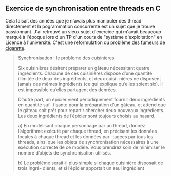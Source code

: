 ## Exercice de synchronisation entre threads en C

Cela faisait des années que je n'avais plus manipuler des thread directement et la pogrammation concurrente est un sujet que je trouve passionnant. J'ai retrouvé un vieux sujet d'exercice qui m'avait beaucoup marqué à l'époque lors d'un TP d'un cours de "système d'exploitation" en Licence à l'université. C'est une reformulation du problème [des fumeurs de cigarette](http://en.wikipedia.org/wiki/Cigarette_smokers_problem).

> Synchronisation : le problème des cuisinières
>
> Six cuisinières désirent préparer un gâteau nécessitant quatre ingrédients. Chacune de ces cuisinières dispose d’une quantité illimitée de deux des ingrédients, et deux cuisi- nières ne disposent jamais des mêmes ingrédients (ce qui explique qu’elles soient six). Il est impossible qu’elles partagent des denrées.
>
>D’autre part, un épicier vient périodiquement fournir deux ingrédients en quantité suf- fisante pour la préparation d’un gâteau, et attend que le gâteau soit prêt pour repartir chercher deux nouveaux ingrédients. Les deux ingrédients de l’épicier sont toujours choisis au hasard. 
> 
> a) En modélisant chaque personnage par un thread, donnez l’algorithme exécuté par chaque thread, en précisant les données locales à chaque thread et les données par- tagées par tous les threads, ainsi que les objets de synchronisation nécessaires à une exécution correcte de ce modèle. Vous prendrez soin de minimiser le nombre d’objets de synchronisation utilisés.
>
> b) Le problème serait-il plus simple si chaque cuisinière disposait de trois ingré- dients, et si l’épicier apportait un seul ingrédient 
